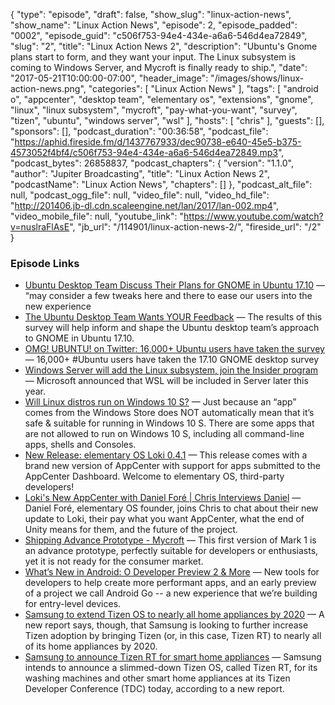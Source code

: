 {
  "type": "episode",
  "draft": false,
  "show_slug": "linux-action-news",
  "show_name": "Linux Action News",
  "episode": 2,
  "episode_padded": "0002",
  "episode_guid": "c506f753-94e4-434e-a6a6-546d4ea72849",
  "slug": "2",
  "title": "Linux Action News 2",
  "description": "Ubuntu's Gnome plans start to form, and they want your input. The Linux subsystem is coming to Windows Server, and Mycroft is finally ready to ship.",
  "date": "2017-05-21T10:00:00-07:00",
  "header_image": "/images/shows/linux-action-news.png",
  "categories": [
    "Linux Action News"
  ],
  "tags": [
    "android o",
    "appcenter",
    "desktop team",
    "elementary os",
    "extensions",
    "gnome",
    "linux",
    "linux subsystem",
    "mycroft",
    "pay-what-you-want",
    "survey",
    "tizen",
    "ubuntu",
    "windows server",
    "wsl"
  ],
  "hosts": [
    "chris"
  ],
  "guests": [],
  "sponsors": [],
  "podcast_duration": "00:36:58",
  "podcast_file": "https://aphid.fireside.fm/d/1437767933/dec90738-e640-45e5-b375-4573052f4bf4/c506f753-94e4-434e-a6a6-546d4ea72849.mp3",
  "podcast_bytes": 26858837,
  "podcast_chapters": {
    "version": "1.1.0",
    "author": "Jupiter Broadcasting",
    "title": "Linux Action News 2",
    "podcastName": "Linux Action News",
    "chapters": []
  },
  "podcast_alt_file": null,
  "podcast_ogg_file": null,
  "video_file": null,
  "video_hd_file": "http://201406.jb-dl.cdn.scaleengine.net/lan/2017/lan-002.mp4",
  "video_mobile_file": null,
  "youtube_link": "https://www.youtube.com/watch?v=nuslraFlAsE",
  "jb_url": "/114901/linux-action-news-2/",
  "fireside_url": "/2"
}


### Episode Links

  * [Ubuntu Desktop Team Discuss Their Plans for GNOME in Ubuntu 17.10](http://www.omgubuntu.co.uk/2017/05/ubuntu-switch-to-gnome-questions-answered "Ubuntu Desktop Team Discuss Their Plans for GNOME in Ubuntu 17.10") — “may consider a few tweaks here and there to ease our users into the new experience
  * [The Ubuntu Desktop Team Wants YOUR Feedback](http://www.omgubuntu.co.uk/2017/05/ubuntu-desktop-gnome-extensions-survey-1710 "The Ubuntu Desktop Team Wants YOUR Feedback") — The results of this survey will help inform and shape the Ubuntu desktop team’s approach to GNOME in Ubuntu 17.10.
  * [OMG! UBUNTU! on Twitter: 16,000+ Ubuntu users have taken the survey](https://twitter.com/omgubuntu/status/866270178216169472 "OMG! UBUNTU! on Twitter: 16,000+ Ubuntu users have taken the survey") — 16,000+ #Ubuntu users have taken the 17.10 GNOME desktop survey
  * [Windows Server will add the Linux subsystem, join the Insider program](https://arstechnica.com/information-technology/2017/05/windows-server-will-add-the-linux-subsystem-join-the-insider-program/ "Windows Server will add the Linux subsystem, join the Insider program") — Microsoft announced that WSL will be included in Server later this year.
  * [Will Linux distros run on Windows 10 S?](https://blogs.msdn.microsoft.com/commandline/2017/05/18/will-linux-distros-run-on-windows-10-s/ "Will Linux distros run on Windows 10 S?") — Just because an “app” comes from the Windows Store does NOT automatically mean that it’s safe & suitable for running in Windows 10 S. There are some apps that are not allowed to run on Windows 10 S, including all command-line apps, shells and Consoles. 
  * [New Release: elementary OS Loki 0.4.1](https://medium.com/elementaryos/new-release-elementary-os-loki-0-4-1-2a756549ee76 "New Release: elementary OS Loki 0.4.1") — This release comes with a brand new version of AppCenter with support for apps submitted to the AppCenter Dashboard. Welcome to elementary OS, third-party developers!
  * [Loki's New AppCenter with Daniel Foré | Chris Interviews Daniel](http://www.jupiterbroadcasting.com/114796/lokis-new-appcenter/ "Loki's New AppCenter with Daniel Foré | Chris Interviews Daniel") — Daniel Foré, elementary OS founder, joins Chris to chat about their new update to Loki, their pay what you want AppCenter, what the end of Unity means for them, and the future of the project. 
  * [Shipping Advance Prototype - Mycroft](https://mycroft.ai/shipping-advance-prototype/ "Shipping Advance Prototype - Mycroft") — This first version of Mark 1 is an advance prototype, perfectly suitable for developers or enthusiasts, yet it is not ready for the consumer market.
  * [What’s New in Android: O Developer Preview 2 & More](https://android-developers.googleblog.com/2017/05/whats-new-in-android-o-developer.html "What’s New in Android: O Developer Preview 2 & More") — New tools for developers to help create more performant apps, and an early preview of a project we call Android Go -- a new experience that we’re building for entry-level devices.
  * [Samsung to extend Tizen OS to nearly all home appliances by 2020](http://www.tizenexperts.com/2017/05/samsung-to-extend-tizen-os-to-nearly-all-home-appliances-by-2020/ "Samsung to extend Tizen OS to nearly all home appliances by 2020") — A new report says, though, that Samsung is looking to further increase Tizen adoption by bringing Tizen (or, in this case, Tizen RT) to nearly all of its home appliances by 2020.
  * [Samsung to announce Tizen RT for smart home appliances](http://www.tizenexperts.com/2017/05/samsung-announce-tizen-rt-smart-home-appliances/ "Samsung to announce Tizen RT for smart home appliances") — Samsung intends to announce a slimmed-down Tizen OS, called Tizen RT, for its washing machines and other smart home appliances at its Tizen Developer Conference (TDC) today, according to a new report. 


